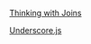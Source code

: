 
[Thinking with Joins](https://bost.ocks.org/mike/join/)

[Underscore.js](http://underscorejs.org/)
